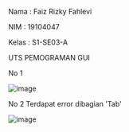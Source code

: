 Nama  : Faiz Rizky Fahlevi

NIM   : 19104047

Kelas   : S1-SE03-A

UTS PEMOGRAMAN GUI


No 1

![image](https://user-images.githubusercontent.com/72422012/120767004-fdb6dd80-c544-11eb-8afa-143c4c39a3c7.png)





No 2
Terdapat error dibagian 'Tab' 

![image](https://user-images.githubusercontent.com/72422012/120767145-1fb06000-c545-11eb-92df-4d51bd981f3f.png)
